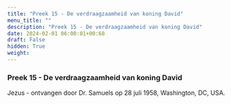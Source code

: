 ```yaml
---
title: "Preek 15 - De verdraagzaamheid van koning David"
menu_title: ""
description: "Preek 15 - De verdraagzaamheid van koning David"
date: 2024-02-01 06:00:01+00:68
draft: False
hidden: True
weight:
---
```

### Preek 15 - De verdraagzaamheid van koning David

Jezus - ontvangen door Dr. Samuels op 28 juli 1958, Washington, DC, USA.
